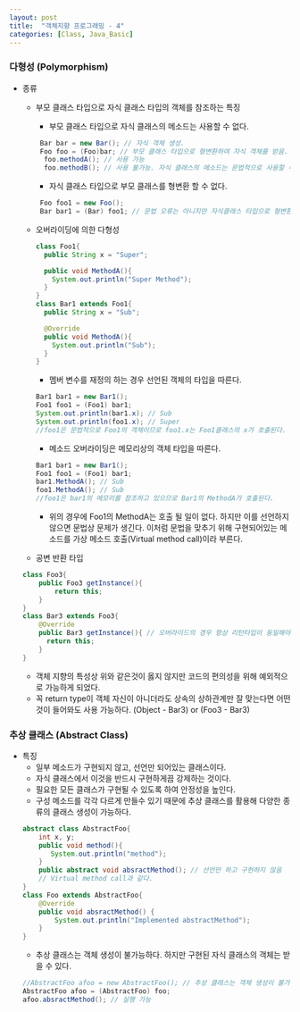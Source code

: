 ```yaml
---
layout: post
title:  "객체지향 프로그래밍 - 4"
categories: [Class, Java_Basic]
---
```


### 다형성 (Polymorphism)
- 종류
  * 부모 클래스 타입으로 자식 클래스 타입의 객체를 참조하는 특징
    + 부모 클래스 타입으로 자식 클래스의 메소드는 사용할 수 없다.
    ```java
     Bar bar = new Bar(); // 자식 객체 생성.
     Foo foo = (Foo)bar; // 부모 클래스 타입으로 형변환하여 자식 객체를 받음.
      foo.methodA(); // 사용 가능
      foo.methodB(); // 사용 불가능. 자식 클래스의 메소드는 문법적으로 사용할 수 없다.
    ```
    + 자식 클래스 타입으로 부모 클래스를 형변환 할 수 없다.
    ```java
     Foo foo1 = new Foo();
     Bar bar1 = (Bar) foo1; // 문법 오류는 아니지만 자식클래스 타입으로 형변환하여 부모객체를 받는것 자체로 런타임에러가 발생한다.
    ```
    
  * 오버라이딩에 의한 다형성
    ```java
    class Foo1{
      public String x = "Super";

   	  public void MethodA(){
        System.out.println("Super Method");
      }
	}
	class Bar1 extends Foo1{
      public String x = "Sub";

      @Override
      public void MethodA(){
        System.out.println("Sub");
      }
	}
    ```
    + 멤버 변수를 재정의 하는 경우 선언된 객체의 타입을 따른다.
    ```java
    Bar1 bar1 = new Bar1();
    Foo1 foo1 = (Foo1) bar1;
    System.out.println(bar1.x); // Sub
    System.out.println(foo1.x); // Super
    //foo1은 문법적으로 Foo1의 객체이므로 foo1.x는 Foo1클래스의 x가 호출된다.
    ```
    + 메소드 오버라이딩은 메모리상의 객체 타입을 따른다.
    ```java
    Bar1 bar1 = new Bar1();
    Foo1 foo1 = (Foo1) bar1;
    bar1.MethodA(); // Sub
    foo1.MethodA(); // Sub
    //foo1은 bar1의 메모리를 참조하고 있으므로 Bar1의 MethodA가 호출된다.
    ```
    + 위의 경우에 Foo1의 MethodA는 호출 될 일이 없다. 하지만 이를 선언하지 않으면 문법상 문제가 생긴다. 이처럼 문법을 맞추기 위해 구현되어있는 메소드를 가상 메소드 호출(Virtual method call)이라 부른다.
  * 공변 반환 타입
  ```java
  class Foo3{
  	  public Foo3 getInstance(){
          return this;
      }
  }
  class Bar3 extends Foo3{
      @Override
      public Bar3 getInstance(){ // 오버라이드의 경우 항상 리턴타입이 동일해야 하지만, 객체 자신을 반환하는 경우에는 다를 수 있다.
        return this;
      }
  }
  ```
    + 객체 지향의 특성상 위와 같은것이 옳지 않지만 코드의 편의성을 위해 예외적으로 가능하게 되었다.
    + 꼭 return type이 객체 자신이 아니더라도 상속의 상하관계만 잘 맞는다면 어떤 것이 들어와도 사용 가능하다. (Object - Bar3) or (Foo3 - Bar3)


### 추상 클래스 (Abstract Class)
- 특징
  * 일부 메소드가 구현되지 않고, 선언만 되어있는 클래스이다.
  * 자식 클래스에서 이것을 반드시 구현하게끔 강제하는 것이다.
  * 필요한 모든 클래스가 구현될 수 있도록 하여 안정성을 높인다.
  * 구성 메소드를 각각 다르게 만들수 있기 때문에 추상 클래스를 활용해 다양한 종류의 클래스 생성이 가능하다.
  ```java
  abstract class AbstractFoo{
      int x, y;
      public void method(){
         System.out.println("method");
      }
      public abstract void absractMethod(); // 선언만 하고 구현하지 않음
      // Virtual method call과 같다.
  }
  class Foo extends AbstractFoo{
      @Override
      public void absractMethod() {
          System.out.println("Implemented abstractMethod");
      }
  }
  ```
  * 추상 클래스는 객체 생성이 불가능하다. 하지만 구현된 자식 클래스의 객체는 받을 수 있다.
  ```java
  //AbstractFoo afoo = new AbstractFoo(); // 추상 클래스는 객체 생성이 불가능하다.
  AbstractFoo afoo = (AbstractFoo) foo;
  afoo.absractMethod(); // 실행 가능
  ```